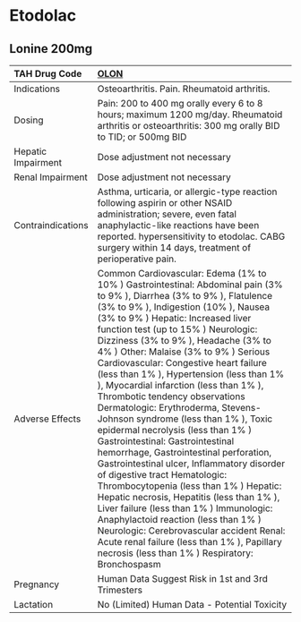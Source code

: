# Etodolac

## Lonine 200mg

| TAH Drug Code      | [OLON](https://www.tahsda.org.tw/drugs/hissearch.php?drug_code=OLON)                                                                                                                                                                                                                                                                                                                                                                                                                                                                                                                                                                                                                                                                                                                                                                                                                                                                                                                                                                                                                           |
|:-------------------|:-----------------------------------------------------------------------------------------------------------------------------------------------------------------------------------------------------------------------------------------------------------------------------------------------------------------------------------------------------------------------------------------------------------------------------------------------------------------------------------------------------------------------------------------------------------------------------------------------------------------------------------------------------------------------------------------------------------------------------------------------------------------------------------------------------------------------------------------------------------------------------------------------------------------------------------------------------------------------------------------------------------------------------------------------------------------------------------------------|
| Indications        | Osteoarthritis. Pain. Rheumatoid arthritis.                                                                                                                                                                                                                                                                                                                                                                                                                                                                                                                                                                                                                                                                                                                                                                                                                                                                                                                                                                                                                                                    |
| Dosing             | Pain: 200 to 400 mg orally every 6 to 8 hours; maximum 1200 mg/day. Rheumatoid arthritis or osteoarthritis: 300 mg orally BID to TID; or 500mg BID                                                                                                                                                                                                                                                                                                                                                                                                                                                                                                                                                                                                                                                                                                                                                                                                                                                                                                                                             |
| Hepatic Impairment | Dose adjustment not necessary                                                                                                                                                                                                                                                                                                                                                                                                                                                                                                                                                                                                                                                                                                                                                                                                                                                                                                                                                                                                                                                                  |
| Renal Impairment   | Dose adjustment not necessary                                                                                                                                                                                                                                                                                                                                                                                                                                                                                                                                                                                                                                                                                                                                                                                                                                                                                                                                                                                                                                                                  |
| Contraindications  | Asthma, urticaria, or allergic-type reaction following aspirin or other NSAID administration; severe, even fatal anaphylactic-like reactions have been reported. hypersensitivity to etodolac. CABG surgery within 14 days, treatment of perioperative pain.                                                                                                                                                                                                                                                                                                                                                                                                                                                                                                                                                                                                                                                                                                                                                                                                                                   |
| Adverse Effects    | Common Cardiovascular: Edema (1% to 10% ) Gastrointestinal: Abdominal pain (3% to 9% ), Diarrhea (3% to 9% ), Flatulence (3% to 9% ), Indigestion (10% ), Nausea (3% to 9% ) Hepatic: Increased liver function test (up to 15% ) Neurologic: Dizziness (3% to 9% ), Headache (3% to 4% ) Other: Malaise (3% to 9% ) Serious Cardiovascular: Congestive heart failure (less than 1% ), Hypertension (less than 1% ), Myocardial infarction (less than 1% ), Thrombotic tendency observations Dermatologic: Erythroderma, Stevens-Johnson syndrome (less than 1% ), Toxic epidermal necrolysis (less than 1% ) Gastrointestinal: Gastrointestinal hemorrhage, Gastrointestinal perforation, Gastrointestinal ulcer, Inflammatory disorder of digestive tract Hematologic: Thrombocytopenia (less than 1% ) Hepatic: Hepatic necrosis, Hepatitis (less than 1% ), Liver failure (less than 1% ) Immunologic: Anaphylactoid reaction (less than 1% ) Neurologic: Cerebrovascular accident Renal: Acute renal failure (less than 1% ), Papillary necrosis (less than 1% ) Respiratory: Bronchospasm |
| Pregnancy          | Human Data Suggest Risk in 1st and 3rd Trimesters                                                                                                                                                                                                                                                                                                                                                                                                                                                                                                                                                                                                                                                                                                                                                                                                                                                                                                                                                                                                                                              |
| Lactation          | No (Limited) Human Data - Potential Toxicity                                                                                                                                                                                                                                                                                                                                                                                                                                                                                                                                                                                                                                                                                                                                                                                                                                                                                                                                                                                                                                                   |

